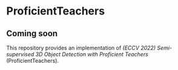 # ProficientTeachers
## Coming soon
This repository provides an implementation of *(ECCV 2022) Semi-supervised 3D Object Detection with Proficient Teachers* (ProficientTeachers).

